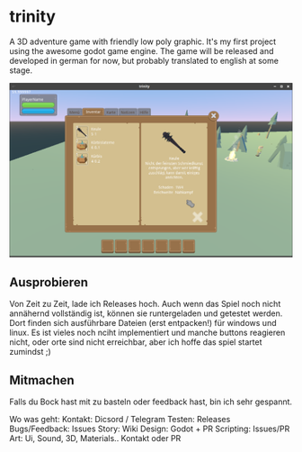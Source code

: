 # trinity
A 3D adventure game with friendly low poly graphic. It's my first project using the awesome godot game engine. The game will be released and developed in german for now, but probably translated to english at some stage.

![Screenshot](screenshot.png "Screenshot 2019-11-06")

## Ausprobieren
Von Zeit zu Zeit, lade ich Releases hoch. Auch wenn das Spiel noch nicht annähernd vollständig ist, können sie runtergeladen und getestet werden. Dort finden sich ausführbare Dateien (erst entpacken!) für windows und linux. Es ist vieles noch nciht implementiert und manche buttons reagieren nicht, oder orte sind nicht erreichbar, aber ich hoffe das spiel startet zumindst ;)

## Mitmachen
Falls du Bock hast mit zu basteln oder feedback hast, bin ich sehr gespannt. 

Wo was geht:
Kontakt: Dicsord / Telegram
Testen: Releases
Bugs/Feedback: Issues
Story: Wiki
Design: Godot + PR
Scripting: Issues/PR
Art: Ui, Sound, 3D, Materials.. Kontakt oder PR
